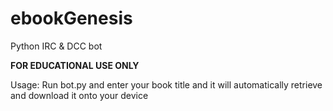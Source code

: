 # ebookGenesis
Python IRC & DCC bot

**FOR EDUCATIONAL USE ONLY**

Usage: Run bot.py and enter your book title and it will automatically retrieve and download it onto your device
